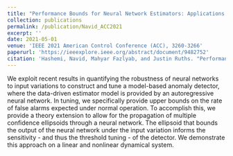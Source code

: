 ```yaml
---
title: "Performance Bounds for Neural Network Estimators: Applications in Fault Detection"
collection: publications
permalink: /publication/Navid_ACC2021
excerpt: ''
date: 2021-05-01
venue: 'IEEE 2021 American Control Conference (ACC), 3260-3266'
paperurl: 'https://ieeexplore.ieee.org/abstract/document/9482752'
citation: 'Hashemi, Navid, Mahyar Fazlyab, and Justin Ruths. "Performance bounds for neural network estimators: Applications in fault detection." 2021 American Control Conference (ACC). IEEE, 2021.'
---
```



We exploit recent results in quantifying the robustness of neural networks to input variations to construct and tune a model-based anomaly detector, where the data-driven estimator model is provided by an autoregressive neural network. In tuning, we specifically provide upper bounds on the rate of false alarms expected under normal operation. To accomplish this, we provide a theory extension to allow for the propagation of multiple confidence ellipsoids through a neural network. The ellipsoid that bounds the output of the neural network under the input variation informs the sensitivity - and thus the threshold tuning - of the detector. We demonstrate this approach on a linear and nonlinear dynamical system.

